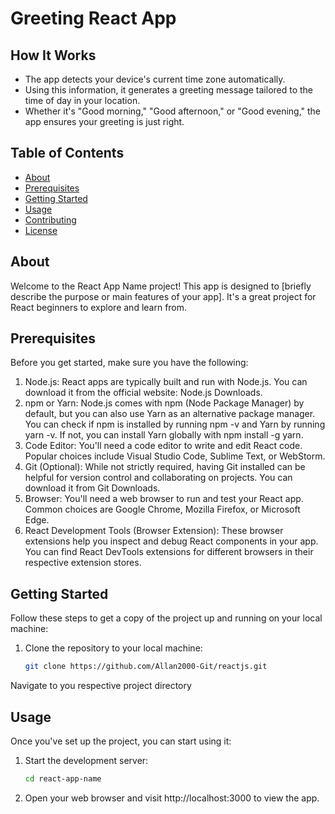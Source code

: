 # Greeting React App

## How It Works

- The app detects your device's current time zone automatically.
- Using this information, it generates a greeting message tailored to the time of day in your location.
- Whether it's "Good morning," "Good afternoon," or "Good evening," the app ensures your greeting is just right.

## Table of Contents

- [About](#about)
- [Prerequisites](#prerequisites)
- [Getting Started](#getting-started)
- [Usage](#usage)
- [Contributing](#contributing)
- [License](#license)

## About

Welcome to the React App Name project! This app is designed to [briefly describe the purpose or main features of your app]. It's a great project for React beginners to explore and learn from.

## Prerequisites

Before you get started, make sure you have the following:

1. Node.js: React apps are typically built and run with Node.js. You can download it from the official website: Node.js Downloads.
2. npm or Yarn: Node.js comes with npm (Node Package Manager) by default, but you can also use Yarn as an alternative package manager. You can check if npm is installed by running npm -v and Yarn by running yarn -v. If not, you can install Yarn globally with npm install -g yarn.
3. Code Editor: You'll need a code editor to write and edit React code. Popular choices include Visual Studio Code, Sublime Text, or WebStorm.
4. Git (Optional): While not strictly required, having Git installed can be helpful for version control and collaborating on projects. You can download it from Git Downloads.
5. Browser: You'll need a web browser to run and test your React app. Common choices are Google Chrome, Mozilla Firefox, or Microsoft Edge.
6. React Development Tools (Browser Extension): These browser extensions help you inspect and debug React components in your app. You can find React DevTools extensions for different browsers in their respective extension stores.

## Getting Started

Follow these steps to get a copy of the project up and running on your local machine:

1. Clone the repository to your local machine:

   ```bash
   git clone https://github.com/Allan2000-Git/reactjs.git

Navigate to you respective project directory

## Usage
Once you've set up the project, you can start using it:
1. Start the development server:
    ```bash
   cd react-app-name
3. Open your web browser and visit http://localhost:3000 to view the app.

